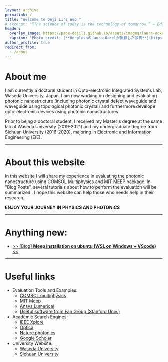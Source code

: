 ```yaml
---
layout: archive
permalink: /
title: "Welcome to Deji Li's Web "
# excerpt: "“The science of today is the technology of tomorrow.” – Edward Teller"
header:
  overlay_image: https://paoe-dejili.github.io/assets/images/laura-ockel-qOx9KsvpqcM-unsplash.jpg
  caption: "Photo credit: [**UnsplashのLaura Ockelが撮影した写真**](https://unsplash.com/ja/%E5%86%99%E7%9C%9F/qOx9KsvpqcM)"
author_profile: true
redirect_from: 
  - /about
---
```


About me
======
I am currently a doctoral student in Opto-electronic Integrated Systems Lab, Waseda University, Japan. I am now working on designing and evaluating photonic nanostructure (including photonic crystal defect waveguide and waveguide using topological photonic crystal) and furthermore develope opto-electronic devices using photonic nanostructures.

Prior to being a doctoral student, I received my Master's degree at the same lab at Waseda University (2019-2021) and my undergraduate degree from Sichuan University (2016-2020), majoring in Electronic and Information Engineering (EIE).

***

About this website
======
<!-- Photonics and Optoelectronics are very attractive research topics, which consist of research in optical communications, integrated photonics, laser systems, nanophotonics, etc. Among them, I am specifically interested in photonic crystals in nanophotonics research.

Photonic crystals are kinds of periodic dielectric structures, which has already shown a novel way to “Control the Light” which is different from conventional optics. Photonic crystal waveguide is a key device in photonic crystal research that has an interesting phenomenon of guided light called “slow light” which has great potential in the study of light-matter interactions. Meanwhile, in the past few years, inspired by the topological insulator, topological photonics has attracted much attention, research has shown the robust transmission of guided light in topological photonic waveguides which are immune to disorder and defects. -->

In this website I will share my experience in evaluating the photonic nanostructure using COMSOL Multiphysics and  MIT MEEP package. In "Blog Posts", several tutorials about how to perform the evaluation will be summarized . I hope this website can help those who needs help in their research.

<!-- the nanophotonics area.  -->

<!-- Meanwhile, I will also share some personal reviews of interesting papers in the optoelectronics research field.  -->

**ENJOY YOUR JOURNEY IN PHYSICS AND PHOTONICS**

***

Anything new:
======
* [>> [Blog] **Meep installation on ubuntu (WSL on Windows + VScode)** <<](https://paoe-dejili.github.io/posts/2024/04/Introduction-3/)
<!-- * [>> [Blog] **Papers of great help to numerical analysis** <<](https://paoe-dejili.github.io/posts/2023/10/Introduction-3/) -->
<!-- * [>> [Research Record] A talk is given on XXX conference <<](https://paoe-dejili.github.io//posts/xxxxx) -->

***

Useful links
======
* Evaluation Tools and Examples:
  * [COMSOL multiphysics](https://www.comsol.jp/models)
  * [MIT Meep](https://github.com/NanoComp)
  * [Ansys Lumerical](https://optics.ansys.com/hc/en-us#kb-anchor)
  * [Useful software from Fan Group (Stanford Univ.)](https://web.stanford.edu/group/fan/)
* Academic Search Engines:
  * [IEEE Xplore](https://ieeexplore.ieee.org/Xplore/home.jsp)
  * [Optica](https://www.optica.org/en-us/publications/)
  * [Nature photonics](https://www.nature.com/nphoton/)
  * [Google Scholar](https://scholar.google.com/)
* University Website:
  * [Waseda University](https://www.waseda.jp/top/)
  * [Sichuan University](https://www.scu.edu.cn/)






